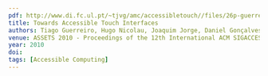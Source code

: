 ```yaml
---
pdf: http://www.di.fc.ul.pt/~tjvg/amc/accessibletouch//files/26p-guerreiro2.pdf
title: Towards Accessible Touch Interfaces
authors: Tiago Guerreiro, Hugo Nicolau, Joaquim Jorge, Daniel Gonçalves
venue: ASSETS 2010 - Proceedings of the 12th International ACM SIGACCESS Conference on Computers and Accessibility. Orlando, Florida, USA, October, 2010
year: 2010
doi: 
tags: [Accessible Computing]
---
```

